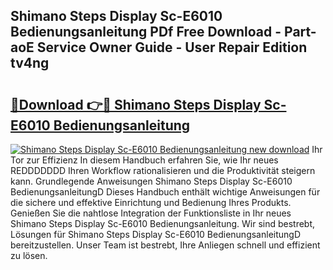 ## Shimano Steps Display Sc-E6010 Bedienungsanleitung PDf Free Download - Part-aoE Service Owner Guide - User Repair Edition tv4ng

# <h2><a href="http://df59om.blite.top/?on=Shimano+Steps+Display+Sc-E6010+Bedienungsanleitung">🔗Download 👉🔴 Shimano Steps Display Sc-E6010 Bedienungsanleitung</a></h2>

[![Shimano Steps Display Sc-E6010 Bedienungsanleitung new download](https://i.imgur.com/lujVjoI.png)](http://df59om.blite.top/?on=Shimano+Steps+Display+Sc-E6010+Bedienungsanleitung)
Ihr Tor zur Effizienz In diesem Handbuch erfahren Sie, wie Ihr neues REDDDDDDD Ihren Workflow rationalisieren und die Produktivität steigern kann. Grundlegende Anweisungen Shimano Steps Display Sc-E6010 BedienungsanleitungD Dieses Handbuch enthält wichtige Anweisungen für die sichere und effektive Einrichtung und Bedienung Ihres Produkts. Genießen Sie die nahtlose Integration der Funktionsliste in Ihr neues Shimano Steps Display Sc-E6010 Bedienungsanleitung. Wir sind bestrebt, Lösungen für Shimano Steps Display Sc-E6010 BedienungsanleitungD bereitzustellen. Unser Team ist bestrebt, Ihre Anliegen schnell und effizient zu lösen.
